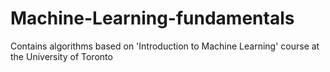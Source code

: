 # Machine-Learning-fundamentals
Contains algorithms based on 'Introduction to Machine Learning' course at the University of Toronto

